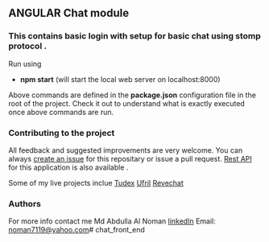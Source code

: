 ## ANGULAR Chat module 

### This contains basic login with setup for basic chat using stomp protocol  .
Run using 

- **npm start** (will start the local web server on localhost:8000)

Above commands are defined in the **package.json** configuration file in the root of the project. Check it out to understand what is exactly executed once above commands are run.


### Contributing to the project

All feedback and suggested improvements are very welcome. You can always [create an issue](https://github.com/noman57/chat_front_end.git) for this repositary or issue a pull request. [Rest API](https://github.com/salmar/spring-websocket-chat)  for this application is also available .

Some of my live projects inclue [ Tudex](http://www.tudex.com.au/) [ Ufril](http://www.ufriil.com/) [ Revechat](https://www.revechat.com/) 


### Authors
For more info contact me 
Md Abdulla Al Noman
[linkedIn](https://www.linkedin.com/in/md-abdullah-al-noman-05284360) 
Email: noman7119@yahoo.com# chat_front_end
